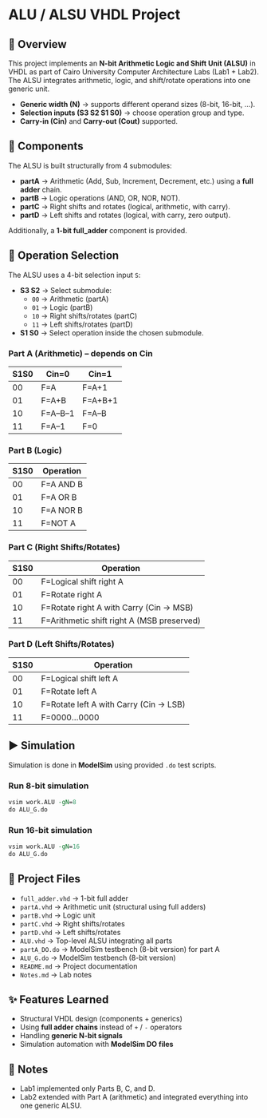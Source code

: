 # ALU / ALSU VHDL Project

## 📌 Overview
This project implements an **N-bit Arithmetic Logic and Shift Unit (ALSU)** in VHDL as part of Cairo University Computer Architecture Labs (Lab1 + Lab2).  
The ALSU integrates arithmetic, logic, and shift/rotate operations into one generic unit.

- **Generic width (N)** → supports different operand sizes (8-bit, 16-bit, …).  
- **Selection inputs (S3 S2 S1 S0)** → choose operation group and type.  
- **Carry-in (Cin)** and **Carry-out (Cout)** supported.

## 🧩 Components
The ALSU is built structurally from 4 submodules:

- **partA** → Arithmetic (Add, Sub, Increment, Decrement, etc.) using a **full adder** chain.
- **partB** → Logic operations (AND, OR, NOR, NOT).
- **partC** → Right shifts and rotates (logical, arithmetic, with carry).
- **partD** → Left shifts and rotates (logical, with carry, zero output).

Additionally, a **1-bit full_adder** component is provided.

## 🔑 Operation Selection
The ALSU uses a 4-bit selection input `S`:

- **S3 S2** → Select submodule:
  - `00` → Arithmetic (partA)
  - `01` → Logic (partB)
  - `10` → Right shifts/rotates (partC)
  - `11` → Left shifts/rotates (partD)
- **S1 S0** → Select operation inside the chosen submodule.

### Part A (Arithmetic) – depends on Cin
| S1S0 | Cin=0 | Cin=1 |
|------|-------|-------|
| 00   | F=A   | F=A+1 |
| 01   | F=A+B | F=A+B+1 |
| 10   | F=A–B–1 | F=A–B |
| 11   | F=A–1 | F=0 |

### Part B (Logic)
| S1S0 | Operation |
|------|-----------|
| 00   | F=A AND B |
| 01   | F=A OR B |
| 10   | F=A NOR B |
| 11   | F=NOT A |

### Part C (Right Shifts/Rotates)
| S1S0 | Operation |
|------|-----------|
| 00   | F=Logical shift right A |
| 01   | F=Rotate right A |
| 10   | F=Rotate right A with Carry (Cin → MSB) |
| 11   | F=Arithmetic shift right A (MSB preserved) |

### Part D (Left Shifts/Rotates)
| S1S0 | Operation |
|------|-----------|
| 00   | F=Logical shift left A |
| 01   | F=Rotate left A |
| 10   | F=Rotate left A with Carry (Cin → LSB) |
| 11   | F=0000…0000 |

## ▶️ Simulation
Simulation is done in **ModelSim** using provided `.do` test scripts.

### Run 8-bit simulation
```tcl
vsim work.ALU -gN=8
do ALU_G.do
```

### Run 16-bit simulation
```tcl
vsim work.ALU -gN=16
do ALU_G.do
```

## 📂 Project Files
- `full_adder.vhd` → 1-bit full adder
- `partA.vhd` → Arithmetic unit (structural using full adders)
- `partB.vhd` → Logic unit
- `partC.vhd` → Right shifts/rotates
- `partD.vhd` → Left shifts/rotates
- `ALU.vhd` → Top-level ALSU integrating all parts
- `partA_DO.do` → ModelSim testbench (8-bit version) for part A
- `ALU_G.do` → ModelSim testbench (8-bit version)
- `README.md` → Project documentation
- `Notes.md` → Lab notes

## ✨ Features Learned
- Structural VHDL design (components + generics)
- Using **full adder chains** instead of `+` / `-` operators
- Handling **generic N-bit signals**
- Simulation automation with **ModelSim DO files**

## 📜 Notes
- Lab1 implemented only Parts B, C, and D.  
- Lab2 extended with Part A (arithmetic) and integrated everything into one generic ALSU.
